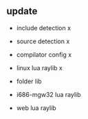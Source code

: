 ## update
- include detection x
- source detection x
- compilator config x
- linux lua raylib x

- folder lib

- i686-mgw32 lua raylib
- web lua raylib
